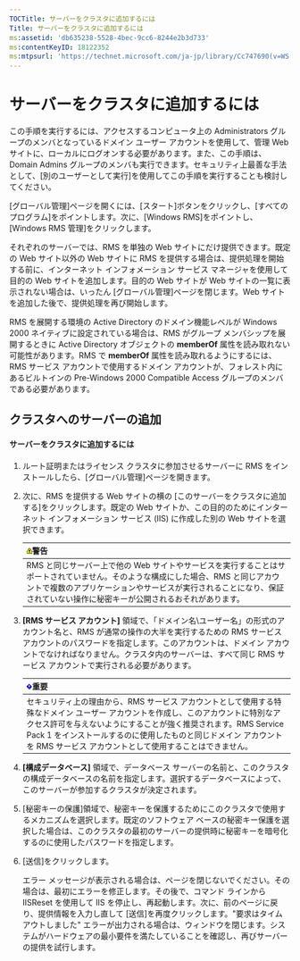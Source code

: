 ```yaml
---
TOCTitle: サーバーをクラスタに追加するには
Title: サーバーをクラスタに追加するには
ms:assetid: 'db635238-5528-4bec-9cc6-8244e2b3d733'
ms:contentKeyID: 18122352
ms:mtpsurl: 'https://technet.microsoft.com/ja-jp/library/Cc747690(v=WS.10)'
---
```


サーバーをクラスタに追加するには
================================

この手順を実行するには、アクセスするコンピュータ上の Administrators グループのメンバとなっているドメイン ユーザー アカウントを使用して、管理 Web サイトに、ローカルにログオンする必要があります。また、この手順は、Domain Admins グループのメンバも実行できます。セキュリティ上最善な手法として、\[別のユーザーとして実行\]を使用してこの手順を実行することも検討してください。

\[グローバル管理\]ページを開くには、\[スタート\]ボタンをクリックし、\[すべてのプログラム\]をポイントします。次に、\[Windows RMS\]をポイントし、\[Windows RMS 管理\]をクリックします。

それぞれのサーバーでは、RMS を単独の Web サイトにだけ提供できます。既定の Web サイト以外の Web サイトに RMS を提供する場合は、提供処理を開始する前に、インターネット インフォメーション サービス マネージャを使用して目的の Web サイトを追加します。目的の Web サイトが Web サイトの一覧に表示されない場合は、いったん \[グローバル管理\]ページを閉じます。Web サイトを追加した後で、提供処理を再び開始します。

RMS を展開する環境の Active Directory のドメイン機能レベルが Windows 2000 ネイティブに設定されている場合は、RMS がグループ メンバシップを展開するときに Active Directory オブジェクトの **memberOf** 属性を読み取れない可能性があります。RMS で **memberOf** 属性を読み取れるようにするには、RMS サービス アカウントで使用するドメイン アカウントが、フォレスト内にあるビルトインの Pre-Windows 2000 Compatible Access グループのメンバである必要があります。

クラスタへのサーバーの追加
--------------------------

#### サーバーをクラスタに追加するには

1.  ルート証明またはライセンス クラスタに参加させるサーバーに RMS をインストールしたら、\[グローバル管理\]ページを開きます。

2.  次に、RMS を提供する Web サイトの横の \[このサーバーをクラスタに追加する\]をクリックします。既定の Web サイトか、この目的のためにインターネット インフォメーション サービス (IIS) に作成した別の Web サイトを選択できます。

    | ![](images/Cc747690.Warning(WS.10).gif)警告                                                                                                                                                                                    |
    |-------------------------------------------------------------------------------------------------------------------------------------------------------------------------------------------------------------------------------------------------------------|
    | RMS と同じサーバー上で他の Web サイトやサービスを実行することはサポートされていません。そのような構成にした場合、RMS と同じアカウントで複数のアプリケーションやサービスが実行されることになり、保証されていない操作に秘密キーが公開されるおそれがあります。 |

3.  **\[RMS サービス アカウント\]** 領域で、「ドメイン名\\ユーザー名」の形式のアカウント名と、RMS が通常の操作の大半を実行するための RMS サービス アカウントのパスワードを指定します。このアカウントは、ドメイン アカウントでなければなりません。クラスタ内のサーバーは、すべて同じ RMS サービス アカウントで実行される必要があります。

    | ![](images/Cc747690.Important(WS.10).gif)重要                                                                                                                                                                                                                                                        |
    |-----------------------------------------------------------------------------------------------------------------------------------------------------------------------------------------------------------------------------------------------------------------------------------------------------------------------------------|
    | セキュリティ上の理由から、RMS サービス アカウントとして使用する特殊なドメイン ユーザー アカウントを作成し、このアカウントに特別なアクセス許可を与えないようにすることが強く推奨されます。RMS Service Pack 1 をインストールするのに使用したものと同じドメイン アカウントを RMS サービス アカウントとして使用することはできません。 |

4.  **\[構成データベース\]** 領域で、データベース サーバーの名前と、このクラスタの構成データベースの名前を指定します。選択するデータベースによって、このサーバーが参加するクラスタが決定されます。

5.  \[秘密キーの保護\]領域で、秘密キーを保護するためにこのクラスタで使用するメカニズムを選択します。既定のソフトウェア ベースの秘密キー保護を選択した場合は、このクラスタの最初のサーバーの提供時に秘密キーを暗号化するのに使用したパスワードを指定します。

6.  \[送信\]をクリックします。

    エラー メッセージが表示される場合は、ページを閉じないでください。その場合は、最初にエラーを修正します。その後で、コマンド ラインから IISReset を使用して IIS を停止し、再起動します。次に、前のページに戻り、提供情報を入力し直して \[送信\]を再度クリックします。"要求はタイム アウトしました" エラーが出力される場合は、ウィンドウを閉じます。システムがハードウェアの最小要件を満たしていることを確認し、再びサーバーの提供を試行します。
